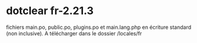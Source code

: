 # dotclear fr-2.21.3
fichiers main.po, public.po, plugins.po et main.lang.php en écriture standard (non inclusive).
A télécharger dans le dossier /locales/fr
